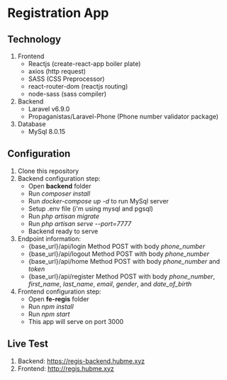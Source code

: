 # Registration App
## Technology
1. Frontend
    * Reactjs (create-react-app boiler plate)
    * axios (http request)
    * SASS (CSS Preprocessor)
    * react-router-dom (reactjs routing)
    * node-sass (sass compiler)
2. Backend
    * Laravel v6.9.0
    * Propaganistas/Laravel-Phone (Phone number validator package)
3. Database
    * MySql 8.0.15


## Configuration
1. Clone this repository
2. Backend configuration step:
    * Open **backend** folder
    * Run *composer install*
    * Run *docker-compose up -d* to run MySql server
    * Setup .env file (i'm using mysql and pgsql)
    * Run *php artisan migrate*
    * Run *php artisan serve --port=7777* 
    * Backend ready to serve
3. Endpoint information:
    * {base_url}/api/login
       Method POST with body *phone_number*
    * {base_url}/api/logout
       Method POST with body *phone_number*
    * {base_url}/api/home
       Method POST with body *phone_number* and *token*
    * {base_url}/api/register
       Method POST with body *phone_number*, *first_name*, *last_name*, *email*, *gender*, and *date_of_birth*
4. Frontend configuration step:
    * Open **fe-regis** folder
    * Run *npm install*
    * Run *npm start* 
    * This app will serve on port 3000

## Live Test
1. Backend: https://regis-backend.hubme.xyz
2. Frontend: http://regis.hubme.xyz